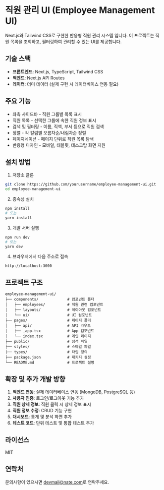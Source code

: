 # 직원 관리 UI (Employee Management UI)

Next.js와 Tailwind CSS로 구현한 반응형 직원 관리 시스템 입니다. 이 프로젝트는 직원 목록을 조회하고, 필터링하여 관리할 수 있는 UI를 제공합니다.

## 기술 스택

- **프론트엔드**: Next.js, TypeScript, Tailwind CSS
- **백엔드**: Next.js API Routes
- **데이터**: 더미 데이터 (실제 구현 시 데이터베이스 연동 필요)

## 주요 기능

- 좌측 사이드바 - 직원 그룹별 목록 표시
- 직원 목록 - 선택한 그룹에 속한 직원 정보 표시
- 검색 및 필터링 - 이름, 직책, 부서 등으로 직원 검색
- 정렬 - 각 칼럼별 오름차순/내림차순 정렬
- 페이지네이션 - 페이지 단위로 직원 목록 탐색
- 반응형 디자인 - 모바일, 태블릿, 데스크탑 화면 지원

## 설치 방법

1. 저장소 클론

```bash
git clone https://github.com/yourusername/employee-management-ui.git
cd employee-management-ui
```

2. 종속성 설치

```bash
npm install
# 또는
yarn install
```

3. 개발 서버 실행

```bash
npm run dev
# 또는
yarn dev
```

4. 브라우저에서 다음 주소로 접속

```
http://localhost:3000
```

## 프로젝트 구조

```
employee-management-ui/
├── components/             # 컴포넌트 폴더
│   ├── employees/          # 직원 관련 컴포넌트
│   ├── layouts/            # 레이아웃 컴포넌트
│   └── ui/                 # UI 컴포넌트
├── pages/                  # 페이지 폴더
│   ├── api/                # API 라우트
│   ├── _app.tsx            # App 컴포넌트
│   └── index.tsx           # 메인 페이지
├── public/                 # 정적 파일
├── styles/                 # 스타일 파일
├── types/                  # 타입 정의
├── package.json            # 패키지 설정
└── README.md               # 프로젝트 설명
```

## 확장 및 추가 개발 방향

1. **백엔드 연동**: 실제 데이터베이스 연동 (MongoDB, PostgreSQL 등)
2. **사용자 인증**: 로그인/로그아웃 기능 추가
3. **직원 상세 정보**: 직원 클릭 시 상세 정보 표시
4. **직원 정보 수정**: CRUD 기능 구현
5. **대시보드**: 통계 및 분석 화면 추가
6. **테스트 코드**: 단위 테스트 및 통합 테스트 추가

## 라이선스

MIT

## 연락처

문의사항이 있으시면 [devmail@nate.com](mailto:devmail@nate.com)로 연락주세요.
